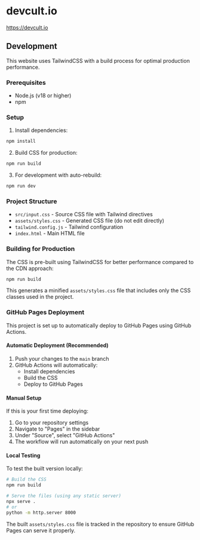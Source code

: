 # devcult.io

https://devcult.io

## Development

This website uses TailwindCSS with a build process for optimal production performance.

### Prerequisites

- Node.js (v18 or higher)
- npm

### Setup

1. Install dependencies:
```bash
npm install
```

2. Build CSS for production:
```bash
npm run build
```

3. For development with auto-rebuild:
```bash
npm run dev
```

### Project Structure

- `src/input.css` - Source CSS file with Tailwind directives
- `assets/styles.css` - Generated CSS file (do not edit directly)
- `tailwind.config.js` - Tailwind configuration
- `index.html` - Main HTML file

### Building for Production

The CSS is pre-built using TailwindCSS for better performance compared to the CDN approach:

```bash
npm run build
```

This generates a minified `assets/styles.css` file that includes only the CSS classes used in the project.

### GitHub Pages Deployment

This project is set up to automatically deploy to GitHub Pages using GitHub Actions.

#### Automatic Deployment (Recommended)

1. Push your changes to the `main` branch
2. GitHub Actions will automatically:
   - Install dependencies
   - Build the CSS
   - Deploy to GitHub Pages

#### Manual Setup

If this is your first time deploying:

1. Go to your repository settings
2. Navigate to "Pages" in the sidebar
3. Under "Source", select "GitHub Actions"
4. The workflow will run automatically on your next push

#### Local Testing

To test the built version locally:

```bash
# Build the CSS
npm run build

# Serve the files (using any static server)
npx serve .
# or
python -m http.server 8000
```

The built `assets/styles.css` file is tracked in the repository to ensure GitHub Pages can serve it properly.
